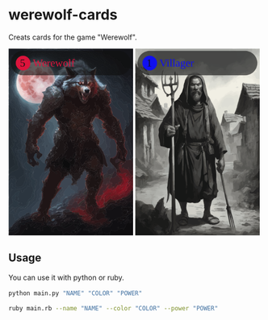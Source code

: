 # werewolf-cards

Creats cards for the game "Werewolf".

<p>
<img src="output/Werewolf.svg" alt="Werewolf Card" width=49%>
<img src="output/Villager.svg" alt="Werewolf Card" width=49%>
</p>

## Usage

You can use it with python or ruby.

```bash
python main.py "NAME" "COLOR" "POWER"
```

```bash
ruby main.rb --name "NAME" --color "COLOR" --power "POWER"
```